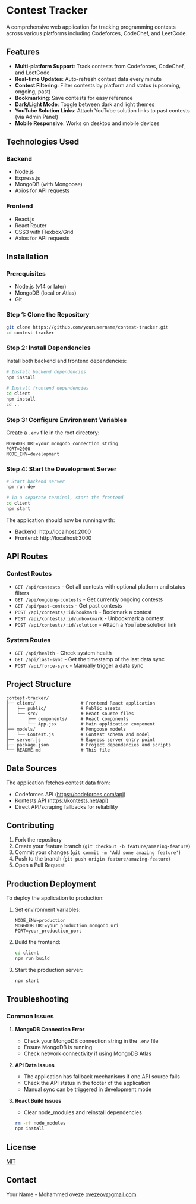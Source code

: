 # Contest Tracker

A comprehensive web application for tracking programming contests across various platforms including Codeforces, CodeChef, and LeetCode.

## Features

- **Multi-platform Support**: Track contests from Codeforces, CodeChef, and LeetCode
- **Real-time Updates**: Auto-refresh contest data every minute
- **Contest Filtering**: Filter contests by platform and status (upcoming, ongoing, past)
- **Bookmarking**: Save contests for easy reference
- **Dark/Light Mode**: Toggle between dark and light themes
- **YouTube Solution Links**: Attach YouTube solution links to past contests (via Admin Panel)
- **Mobile Responsive**: Works on desktop and mobile devices



## Technologies Used

### Backend
- Node.js
- Express.js
- MongoDB (with Mongoose)
- Axios for API requests

### Frontend
- React.js
- React Router
- CSS3 with Flexbox/Grid
- Axios for API requests

## Installation

### Prerequisites
- Node.js (v14 or later)
- MongoDB (local or Atlas)
- Git

### Step 1: Clone the Repository
```bash
git clone https://github.com/yourusername/contest-tracker.git
cd contest-tracker
```

### Step 2: Install Dependencies
Install both backend and frontend dependencies:
```bash
# Install backend dependencies
npm install

# Install frontend dependencies
cd client
npm install
cd ..
```

### Step 3: Configure Environment Variables
Create a `.env` file in the root directory:
```
MONGODB_URI=your_mongodb_connection_string
PORT=2000
NODE_ENV=development
```

### Step 4: Start the Development Server
```bash
# Start backend server
npm run dev

# In a separate terminal, start the frontend
cd client
npm start
```

The application should now be running with:
- Backend: http://localhost:2000
- Frontend: http://localhost:3000

## API Routes

### Contest Routes
- `GET /api/contests` - Get all contests with optional platform and status filters
- `GET /api/ongoing-contests` - Get currently ongoing contests
- `GET /api/past-contests` - Get past contests
- `POST /api/contests/:id/bookmark` - Bookmark a contest
- `POST /api/contests/:id/unbookmark` - Unbookmark a contest
- `POST /api/contests/:id/solution` - Attach a YouTube solution link

### System Routes
- `GET /api/health` - Check system health
- `GET /api/last-sync` - Get the timestamp of the last data sync
- `POST /api/force-sync` - Manually trigger a data sync

## Project Structure

```
contest-tracker/
├── client/                 # Frontend React application
│   ├── public/             # Public assets
│   └── src/                # React source files
│       ├── components/     # React components
│       └── App.jsx         # Main application component
├── models/                 # Mongoose models
│   └── Contest.js          # Contest schema and model
├── server.js               # Express server entry point
├── package.json            # Project dependencies and scripts
└── README.md               # This file
```

## Data Sources

The application fetches contest data from:
- Codeforces API (https://codeforces.com/api)
- Kontests API (https://kontests.net/api)
- Direct API/scraping fallbacks for reliability

## Contributing

1. Fork the repository
2. Create your feature branch (`git checkout -b feature/amazing-feature`)
3. Commit your changes (`git commit -m 'Add some amazing feature'`)
4. Push to the branch (`git push origin feature/amazing-feature`)
5. Open a Pull Request

## Production Deployment

To deploy the application to production:

1. Set environment variables:
   ```
   NODE_ENV=production
   MONGODB_URI=your_production_mongodb_uri
   PORT=your_production_port
   ```

2. Build the frontend:
   ```bash
   cd client
   npm run build
   ```

3. Start the production server:
   ```bash
   npm start
   ```

## Troubleshooting

### Common Issues

1. **MongoDB Connection Error**
   - Check your MongoDB connection string in the `.env` file
   - Ensure MongoDB is running
   - Check network connectivity if using MongoDB Atlas

2. **API Data Issues**
   - The application has fallback mechanisms if one API source fails
   - Check the API status in the footer of the application
   - Manual sync can be triggered in development mode

3. **React Build Issues**
   - Clear node_modules and reinstall dependencies
   ```bash
   rm -rf node_modules
   npm install
   ```

## License

[MIT](https://choosealicense.com/licenses/mit/)

## Contact

Your Name - Mohammed oveze ovezeov@gmail.com

